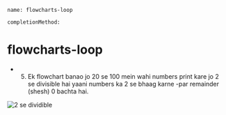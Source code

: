 ```ngMeta
name: flowcharts-loop

completionMethod:
```

# flowcharts-loop


- 5) Ek flowchart banao jo 20 se 100 mein wahi numbers print kare jo 2 se divisible hai yaani numbers ka 2 se bhaag karne -par remainder (shesh) 0 bachta hai.

![2 se dividible](/home/courage/Markdown-Curriculum/pythonflowchart/loop/6th-Flowchart-Loop.png)



